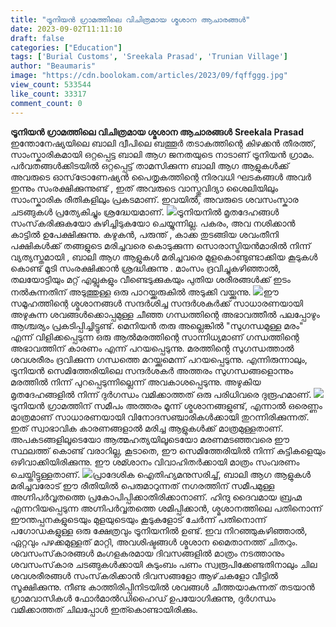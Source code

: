 ```yaml
---
title: "ട്രൂനിയൻ ഗ്രാമത്തിലെ വിചിത്രമായ ശ്മശാന ആചാരങ്ങൾ"
date: 2023-09-02T11:11:10
draft: false
categories: ["Education"]
tags: ['Burial Customs', 'Sreekala Prasad', 'Trunian Village']
author: "Beaumaris"
image: "https://cdn.boolokam.com/articles/2023/09/fqffggg.jpg"
view_count: 533544
like_count: 33317
comment_count: 0
---
```


**ട്രൂനിയൻ ഗ്രാമത്തിലെ വിചിത്രമായ ശ്മശാന ആചാരങ്ങൾ** **Sreekala Prasad** ഇന്തോനേഷ്യയിലെ ബാലി ദ്വീപിലെ ബത്തൂർ തടാകത്തിന്റെ കിഴക്കൻ തീരത്ത്, സാംസ്കാരികമായി ഒറ്റപ്പെട്ട ബാലി ആഗ ജനതയുടെ നാടാണ് ട്രൂനിയൻ ഗ്രാമം. പർവതങ്ങൾക്കിടയിൽ ഒറ്റപ്പെട്ട് താമസിക്കുന്ന ബാലി ആഗ ആളുകൾക്ക് അവരുടെ ഓസ്‌ട്രോണേഷ്യൻ പൈതൃകത്തിന്റെ നിരവധി ഘടകങ്ങൾ അവർ ഇന്നും സംരക്ഷിക്കുന്നുണ്ട് , ഇത് അവരുടെ വാസ്തുവിദ്യാ ശൈലിയിലും സാംസ്കാരിക രീതികളിലും പ്രകടമാണ്. ഇവയിൽ, അവരുടെ ശവസംസ്കാര ചടങ്ങുകൾ പ്രത്യേകിച്ചും ശ്രദ്ധേയമാണ്. ![](https://cdn.boolokam.com/articles/2023/09/l.jpg)ട്രൂനിയനിൽ മൃതദേഹങ്ങൾ സംസ്‌കരിക്കുകയോ കുഴിച്ചിടുകയോ ചെയ്യുന്നില്ല. പകരം, അവ നശിക്കാൻ കാട്ടിൽ ഉപേക്ഷിക്കുന്നു. കഴുകൻ, പരുന്ത് , കാക്ക തുടങ്ങിയ ശവംതീനി പക്ഷികൾക്ക് തങ്ങളുടെ മരിച്ചവരെ കൊടുക്കുന്ന സൊരാസ്ട്രിയൻമാരിൽ നിന്ന് വ്യത്യസ്തമായി , ബാലി ആഗ ആളുകൾ മരിച്ചവരെ മുളകൊണ്ടുണ്ടാക്കിയ കൂടുകൾ കൊണ്ട് മൂടി സംരക്ഷിക്കാൻ ശ്രദ്ധിക്കുന്നു . മാംസം ദ്രവിച്ചുകഴിഞ്ഞാൽ, തലയോട്ടിയും മറ്റ് എല്ലുകളും വീണ്ടെടുക്കുകയും പുതിയ ശരീരങ്ങൾക്ക് ഇടം നൽകുന്നതിന് അടുത്തുള്ള ഒരു പാറയ്ക്കരുകിൽ അടുക്കി വയ്ക്കുന്നു. ![](https://cdn.boolokam.com/articles/2023/09/dqdfff-1.jpg)ഈ സമൂഹത്തിന്റെ ശ്മശാനങ്ങൾ സന്ദർശിച്ച സന്ദർശകർക്ക് സാധാരണയായി അഴുകുന്ന ശവങ്ങൾക്കൊപ്പമുള്ള ചീഞ്ഞ ഗന്ധത്തിന്റെ അഭാവത്തീൽ പലപ്പോഴും ആശ്ചര്യം പ്രകടിപ്പിച്ചിട്ടുണ്ട്. മെനിയൻ തരു അല്ലെങ്കിൽ "സുഗന്ധമുള്ള മരം" എന്ന് വിളിക്കപ്പെടുന്ന ഒരു ആൽമരത്തിന്റെ സാന്നിധ്യമാണ് ഗന്ധത്തിന്റെ അഭാവത്തിന് കാരണം എന്ന് പറയപ്പെടുന്നു. മരത്തിൻ്റെ സുഗന്ധത്താൽ ശവശരീരം ദ്രവിക്കുന്ന ഗന്ധത്തെ മറയ്ക്കുമെന്ന് പറയപ്പെടുന്നു. എന്നിരുന്നാലും, ട്രൂനിയൻ സെമിത്തേരിയിലെ സന്ദർശകർ അത്തരം സുഗന്ധങ്ങളൊന്നും മരത്തിൽ നിന്ന് പുറപ്പെടുന്നില്ലെന്ന് അവകാശപ്പെടുന്നു. അഴുകിയ മൃതദേഹങ്ങളിൽ നിന്ന് ദുർഗന്ധം വമിക്കാത്തത് ഒരു പരിധിവരെ ദുരൂഹമാണ്. ![](https://cdn.boolokam.com/articles/2023/09/fqfffff.jpg)ട്രൂനിയൻ ഗ്രാമത്തിന് സമീപം അത്തരം മൂന്ന് ശ്മശാനങ്ങളുണ്ട്, എന്നാൽ ഒരെണ്ണം മാത്രമാണ് സാധാരണയായി വിനോദസഞ്ചാരികൾക്കായി തുറന്നിരിക്കുന്നത്. ഇത് സ്വാഭാവിക കാരണങ്ങളാൽ മരിച്ച ആളുകൾക്ക് മാത്രമുള്ളതാണ്. അപകടങ്ങളിലൂടെയോ ആത്മഹത്യയിലൂടെയോ മരണമടഞ്ഞവരെ ഈ സ്ഥലത്ത് കൊണ്ട് വരാറില്ല, കൂടാതെ, ഈ സെമിത്തേരിയിൽ നിന്ന് കുട്ടികളെയും ഒഴിവാക്കിയിരിക്കുന്നു. ഈ ശമ്ശാനം വിവാഹിതർക്കായി മാത്രം സംവരണം ചെയ്തിട്ടുള്ളതാണ്. ![](https://cdn.boolokam.com/articles/2023/09/dqdff.jpg)പ്രാദേശിക ഐതിഹ്യമനുസരിച്ച്, ബാലി ആഗ ആളുകൾ മരിച്ചവരോട് ഈ രീതിയിൽ പെരുമാറുന്നത് നഗരത്തിന് സമീപമുള്ള അഗ്നിപർവ്വതത്തെ പ്രകോപിപ്പിക്കാതിരിക്കാനാണ്. ഹിന്ദു ദൈവമായ ബ്രഹ്മ എന്നറിയപ്പെടുന്ന അഗ്നിപർവ്വതത്തെ ശമിപ്പിക്കാൻ, ശ്മശാനത്തിലെ പതിനൊന്ന് ഈന്തപ്പനകളുടെയും മുളയുടെയും കൂടുകളോട് ചേർന്ന് പതിനൊന്ന് പഗോഡകളുള്ള ഒരു ക്ഷേത്രവും ട്രൂനിയനിൽ ഉണ്ട്. ഇവ നിറഞ്ഞുകഴിഞ്ഞാൽ, ഏറ്റവും പഴക്കമുള്ളത് മാറ്റി, അവശിഷ്ടങ്ങൾ ശ്മശാന മൈതാനത്ത് ചിതറും. ശവസംസ്‌കാരങ്ങൾ മംഗളകരമായ ദിവസങ്ങളിൽ മാത്രം നടത്താനും ശവസംസ്‌കാര ചടങ്ങുകൾക്കായി കുടുംബം പണം സ്വരൂപിക്കേണ്ടതിനാലും ചില ശവശരീരങ്ങൾ സംസ്‌കരിക്കാൻ ദിവസങ്ങളോ ആഴ്‌ചകളോ വീട്ടിൽ സൂക്ഷിക്കുന്നു. നീണ്ട കാത്തിരിപ്പിനിടയിൽ ശവങ്ങൾ ചീത്തയാകുന്നത് തടയാൻ ഗ്രാമവാസികൾ ഫോർമാൽഡിഹൈഡ് ഉപയോഗിക്കുന്നു, ദുർഗന്ധം വമിക്കാത്തത് ചിലപ്പോൾ ഇത്കൊണ്ടായിരിക്കും.
